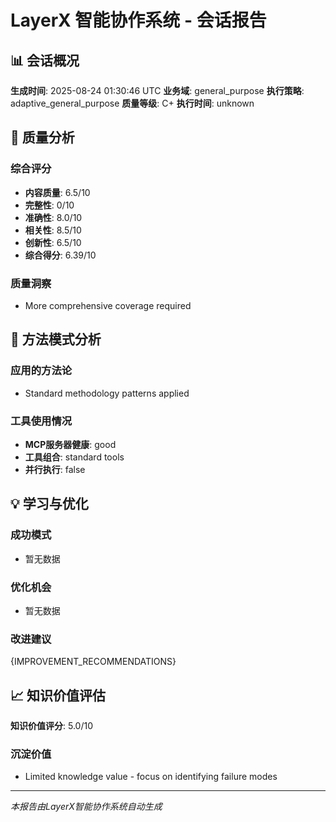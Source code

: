 # LayerX 智能协作系统 - 会话报告

## 📊 会话概况

**生成时间**: 2025-08-24 01:30:46 UTC
**业务域**: general_purpose
**执行策略**: adaptive_general_purpose
**质量等级**: C+
**执行时间**: unknown

## 🎯 质量分析

### 综合评分
- **内容质量**: 6.5/10
- **完整性**: 0/10  
- **准确性**: 8.0/10
- **相关性**: 8.5/10
- **创新性**: 6.5/10
- **综合得分**: 6.39/10

### 质量洞察
- More comprehensive coverage required

## 🔧 方法模式分析

### 应用的方法论
- Standard methodology patterns applied

### 工具使用情况
- **MCP服务器健康**: good
- **工具组合**: standard tools
- **并行执行**: false

## 💡 学习与优化

### 成功模式
- 暂无数据

### 优化机会
- 暂无数据

### 改进建议
{IMPROVEMENT_RECOMMENDATIONS}

## 📈 知识价值评估

**知识价值评分**: 5.0/10

### 沉淀价值
- Limited knowledge value - focus on identifying failure modes

---
*本报告由LayerX智能协作系统自动生成*
